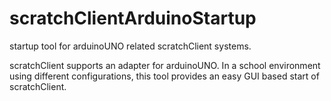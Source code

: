 # scratchClientArduinoStartup
startup tool for arduinoUNO related scratchClient systems.

scratchClient supports an adapter for arduinoUNO. 
In a school environment using different configurations, this tool provides an easy GUI based start of scratchClient.
